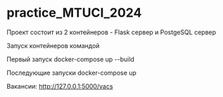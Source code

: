 # practice_MTUCI_2024

Проект состоит из 2 контейнеров - Flask сервер и PostgeSQL сервер

Запуск контейнеров командой 

Первый запуск
docker-compose up --build 

Последующие запуски
docker-compose up

Вакансии:
http://127.0.0.1:5000/vacs